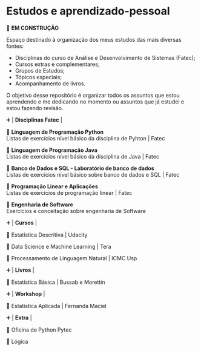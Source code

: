 # Estudos e aprendizado-pessoal

:red_circle: **EM CONSTRUÇÃO**

Espaço destinado à organização dos meus estudos das mais diversas fontes: 
* Disciplinas do curso de Análise e Desenvolvimento de Sistemas (Fatec);
* Cursos extras e complementares;
* Grupos de Estudos; 
* Tópicos especiais;
* Acompanhamento de livros.

O objetivo desse repositório é organizar todos os assuntos que estou aprendendo e me dedicando no momento ou assuntos que já estudei e estou fazendo revisão.

:heavy_plus_sign: | **Disciplinas Fatec** |

:file_folder: **Linguagem de Programação Python** <br>
Listas de exercícios nível básico da disciplina de Pyhton | Fatec

:file_folder: **Linguagem de Programação Java** <br>
Listas de exercícios nível básico da disciplina de Java | Fatec

:file_folder: **Banco de Dados e SQL - Laboratório de banco de dados** <br>
Listas de exercícios nível básico sobre banco de dados e SQL | Fatec

:file_folder: **Programação Linear e Aplicações** <br>
Listas de exercícios de programação linear | Fatec

:file_folder: **Engenharia de Software** <br>
Exercícios e conceitação sobre engenharia de Software 

:heavy_plus_sign: | **Cursos** |

:file_folder: Estatística Descritiva | Udacity

:file_folder: Data Science e Machine Learning | Tera

:file_folder: Processamento de Linguagem Natural | ICMC Usp

:heavy_plus_sign: | **Livros** |

:file_folder: Estatística Básica | Bussab e Morettin

:heavy_plus_sign: | **Workshop** |

:file_folder: Estatística Aplicada | Fernanda Maciel

:heavy_plus_sign: | **Extra** |

:file_folder: Oficina de Python Pytec

:file_folder: Lógica
